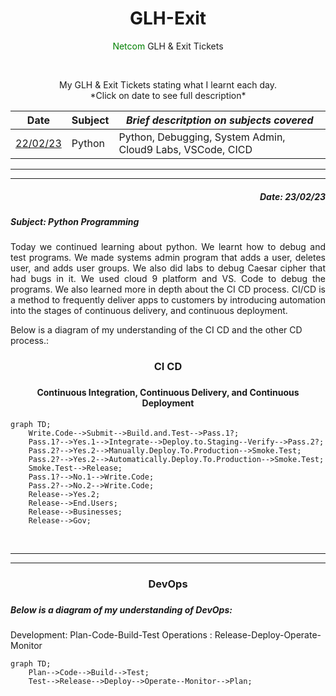 

<div align="center">

  #    GLH-Exit

<span style="color:green">Netcom</span> GLH & Exit Tickets

</br>

<p>
My GLH & Exit Tickets stating what I learnt each day.</br>
*Click on date to see full description*

</p>




|     **Date**       |    **Subject**      |        *Brief descritption on subjects covered*               |
|--------------------|---------------------|---------------------------------------------------------------|
|[22/02/23](#w6d3)   | Python              | Python, Debugging, System Admin, Cloud9 Labs, VSCode, CICD    |


***
***

</div>

<a id="w6d3"/>
<h5 align="right">Date: 23/02/23</h5>                                                                               
<h5 align="left">Subject: Python Programming</h5>
<p align="justify">Today we continued learning about python. We learnt how to debug and test programs. We made systems admin program that adds a user, deletes user, and adds user groups. We also did labs to debug Caesar cipher that had bugs in it. We used cloud 9 platform and VS. Code to debug the programs. We also learned more in depth about the CI CD process. CI/CD is a method to frequently deliver apps to customers by introducing automation into the stages of continuous delivery, and continuous deployment.</p>

Below is a diagram of my understanding of the CI CD and the other CD process.:
<h3 align="center">CI CD<h3>
<h4 align="center">Continuous Integration, Continuous Delivery, and Continuous Deployment</h4>


```mermaid
graph TD;
    Write.Code-->Submit-->Build.and.Test-->Pass.1?;
    Pass.1?-->Yes.1-->Integrate-->Deploy.to.Staging--Verify-->Pass.2?;
    Pass.2?-->Yes.2-->Manually.Deploy.To.Production-->Smoke.Test;
    Pass.2?-->Yes.2-->Automatically.Deploy.To.Production-->Smoke.Test;
    Smoke.Test-->Release;
    Pass.1?-->No.1-->Write.Code;
    Pass.2?-->No.2-->Write.Code;
    Release-->Yes.2;
    Release-->End.Users;
    Release-->Businesses;
    Release-->Gov;
```

</br>

***
***

<h3 align="center">DevOps<h3>


<h5>Below is a diagram of my understanding of DevOps:</h5>
Development: Plan-Code-Build-Test
Operations : Release-Deploy-Operate-Monitor 

```mermaid
graph TD;
    Plan-->Code-->Build-->Test;
    Test-->Release-->Deploy-->Operate--Monitor-->Plan;
```
